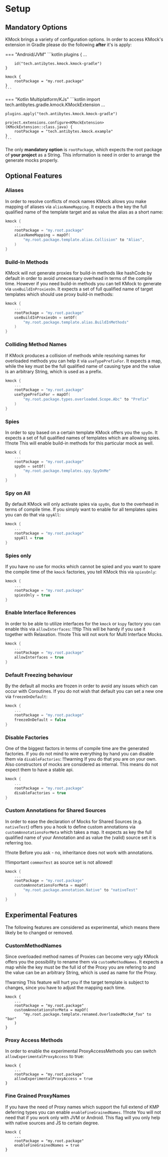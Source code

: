 # Setup
## Mandatory Options
KMock brings a variety of configuration options.
In order to access KMock's extension in Gradle please do the following **after** it's is apply:

=== "Android/JVM"
    ```kotlin
    plugins {
        ...

        id("tech.antibytes.kmock.kmock-gradle")
    }

    kmock {
        rootPackage = "my.root.package"
    }
    ```
=== "Kotlin Multiplatform/KJs"
    ```kotlin
    import tech.antibytes.gradle.kmock.KMockExtension
    ...

    plugins.apply("tech.antibytes.kmock.kmock-gradle")

    project.extensions.configure<KMockExtension>(KMockExtension::class.java) {
        rootPackage = "tech.antibytes.kmock.example"
    }
    ```

The only **mandatory option** is `rootPackage`, which expects the root package of **your project** as a String.
This information is need in order to arrange the generate mocks properly.

## Optional Features
### Aliases
In order to resolve conflicts of mock names KMock allows you make mapping of aliases via `aliasNameMapping`.
It expects a the key the full qualified name of the template target and as value the alias as a short name:
```kotlin
kmock {
    ...
    rootPackage = "my.root.package"
    aliasNameMapping = mapOf(
        "my.root.package.template.alias.Collision" to "Alias",
    )
}
```

### Build-In Methods
KMock will not generate proxies for build-in methods like hashCode by default in order to avoid unnecessary overhead in terms of the compile time.
However if you need build-in methods you can tell KMock to generate via `useBuildInProxiesOn`.
It expects a set of full qualified name of target templates which should use proxy build-in methods:
```kotlin
kmock {
    ...
    rootPackage = "my.root.package"
    useBuildInProxiesOn = setOf(
        "my.root.package.template.alias.BuildInMethods"
    )
}
```

### Colliding Method Names
If KMock produces a collision of methods while resolving names for overloaded methods you can help it via `useTypePrefixFor`.
It expects a map, while the key  must be the full qualified name of causing type and the value is an arbitrary String, which is used as a prefix.
```kotlin
kmock {
    ...
    rootPackage = "my.root.package"
    useTypePrefixFor = mapOf(
        "my.root.package.types.overloaded.Scope.Abc" to "Prefix"
    )
}
```

### Spies
In order to spy based on a certain template KMock offers you the `spyOn`.
It expects a set of full qualified names of templates which are allowing spies.
!!!note
    This will enable build-in methods for this particular mock as well.
```kotlin
kmock {
    ...
    rootPackage = "my.root.package"
    spyOn = setOf(
        "my.root.package.templates.spy.SpyOnMe"
    )
}
```

### Spy on All
By default KMock will only activate spies via `spyOn`, due to the overhead in terms of compile time.
If you simply want to enable for all templates spies you can do that via `spyAll`:
```kotlin
kmock {
    ...
    rootPackage = "my.root.package"
    spyAll = true
}
```

### Spies only
If you have no use for mocks which cannot be spied and you want to spare the compile time of the `kmock` factories,
you tell KMock this via `spiesOnly`:
```kotlin
kmock {
    ...
    rootPackage = "my.root.package"
    spiesOnly = true
}
```

### Enable Interface References
In order to be able to utilize interfaces for the `kmock` or `kspy` factory you can enable this via `allowInterfaces`:
!!!tip
    This will be handy if you use it together with Relaxation.
!!!note
    This will not work for Multi Interface Mocks.
```kotlin
kmock {
    ...
    rootPackage = "my.root.package"
    allowInterfaces = true
}
```

### Default Freezing behaviour
By the default all mocks are frozen in order to avoid any issues which can occur with Coroutines.
If you do not wish that default you can set a new one via `freezeOnDefault`:
```kotlin
kmock {
    ...
    rootPackage = "my.root.package"
    freezeOnDefault = false
}
```

### Disable Factories
One of the biggest factors in terms of compile time are the generated factories.
If you do not mind to wire everything by hand you can disable them via `disableFactories`:
!!!warning
    If you do that you are on your own.
    Also constructors of mocks are considered as internal.
    This means do not expect them to have a stable api.
```kotlin
kmock {
    ...
    rootPackage = "my.root.package"
    disableFactories = true
}
```

### Custom Annotations for Shared Sources
In order to ease the declaration of Mocks for Shared Sources (e.g. `nativeTest`) offers you a hook to define custom
annotations via `customAnnotationsForMeta` which takes a map.
It expects as key the full qualified name of your Annotation and as value the (valid) source set it is referring too.

!!!note
    Before you ask - no, inheritance does not work with annotations.

!!!important
    `commonTest` as source set is not allowed!

```kotlin
kmock {
    ...
    rootPackage = "my.root.package"
    customAnnotationsForMeta = mapOf(
        "my.root.package.annotation.Native" to "nativeTest"
    )
}
```

## Experimental Features
The following features are considered as experimental, which means there likely be to changed or removed.

### CustomMethodNames
Since overloaded method names of Proxies can become very ugly KMock offers you the possibility to rename them via `customMethodNames`.
It expects a map while the key must be the full id of the Proxy you are refering to and the value can be an arbitrary String, which is used as name for the Proxy.

!!!warning
    This feature will hurt you if the target template is subject to changes, since you have to adjust the mapping each time.
```
kmock {
    ...
    rootPackage = "my.root.package"
    customAnnotationsForMeta = mapOf(
        "my.root.package.template.renamed.OverloadedMock#_foo" to "bar"
    )
}
```

### Proxy Access Methods
In order to enable the experimental ProxyAccessMethods you can switch `allowExperimentalProxyAccess` to true:
```
kmock {
    ...
    rootPackage = "my.root.package"
    allowExperimentalProxyAccess = true
}
```

### Fine Grained ProxyNames
If you have the need of Proxy names which support the full extend of KMP deferring types you can enable `enableFineGrainedNames`.
!!!note
    You will not need that if you work only with JVM or Android.
    This flag will you only help with native sources and JS to certain degree.
```
kmock {
    ...
    rootPackage = "my.root.package"
    enableFineGrainedNames = true
}
```
